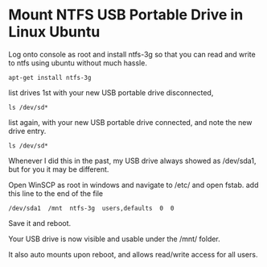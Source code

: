 # Mount NTFS USB Portable Drive in Linux Ubuntu

Log onto console as root and install ntfs-3g so that you can read and write to ntfs using ubuntu without much hassle.

`apt-get install ntfs-3g`

list drives 1st with your new USB portable drive disconnected,

`ls /dev/sd*`

list again, with your new USB portable drive connected, and note the new drive entry.

`ls /dev/sd*`

Whenever I did this in the past, my USB drive always showed as /dev/sda1, but for you it may be different.

Open WinSCP as root in windows and navigate to /etc/ and open fstab.
add this line to the end of the file

`/dev/sda1  /mnt  ntfs-3g  users,defaults  0  0`

Save it and reboot.

Your USB drive is now visible and usable under the /mnt/ folder.

It also auto mounts upon reboot, and allows read/write access for all users.

